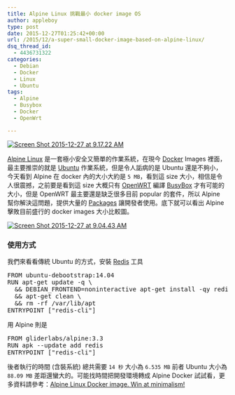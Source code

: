 ```yaml
---
title: Alpine Linux 挑戰最小 docker image OS
author: appleboy
type: post
date: 2015-12-27T01:25:42+00:00
url: /2015/12/a-super-small-docker-image-based-on-alpine-linux/
dsq_thread_id:
  - 4436731322
categories:
  - Debian
  - Docker
  - Linux
  - Ubuntu
tags:
  - Alpine
  - Busybox
  - Docker
  - OpenWrt

---
```

<a data-flickr-embed="true"  href="https://www.flickr.com/photos/appleboy/23885045552/in/datetaken-public/" title="Screen Shot 2015-12-27 at 9.17.22 AM"><img src="https://i1.wp.com/farm2.staticflickr.com/1582/23885045552_eb06df81c8.jpg?resize=500%2C123&#038;ssl=1" alt="Screen Shot 2015-12-27 at 9.17.22 AM" data-recalc-dims="1" /></a>

[Alpine Linux][1] 是一套極小安全又簡單的作業系統，在現今 [Docker][2] Images 裡面，最主要推崇的就是 [Ubuntu][3] 作業系統，但是令人詬病的是 Ubuntu 還是不夠小，今天看到 Alpine 在 docker 內的大小大約是 `5 MB`，看到這 size 大小，相信是令人很震撼，之前要是看到這 size 大概只有 [OpenWRT][4] 編譯 [BusyBox][5] 才有可能的大小，但是 OpenWRT 最主要還是缺乏很多目前 popular 的套件，所以 Alpine 幫你解決這問題，提供大量的 [Packages][6] 讓開發者使用。底下就可以看出 Alpine 擊敗目前盛行的 docker images 大小比較圖。

<!--more-->

<a data-flickr-embed="true"  href="https://www.flickr.com/photos/appleboy/23366439263/in/datetaken-public/" title="Screen Shot 2015-12-27 at 9.04.43 AM"><img src="https://i1.wp.com/farm6.staticflickr.com/5635/23366439263_3a445d81f6_z.jpg?resize=640%2C107&#038;ssl=1" alt="Screen Shot 2015-12-27 at 9.04.43 AM" data-recalc-dims="1" /></a>

### 使用方式

我們來看看傳統 Ubuntu 的方式，安裝 [Redis][7] 工具

<div>
  <pre class="brush: bash; title: ; notranslate" title="">FROM ubuntu-debootstrap:14.04
RUN apt-get update -q \
  && DEBIAN_FRONTEND=noninteractive apt-get install -qy redis-tools \
  && apt-get clean \
  && rm -rf /var/lib/apt
ENTRYPOINT ["redis-cli"]</pre>
</div>

用 Alpine 則是

<div>
  <pre class="brush: bash; title: ; notranslate" title="">FROM gliderlabs/alpine:3.3
RUN apk --update add redis
ENTRYPOINT ["redis-cli"]</pre>
</div>

後者執行的時間 (含裝系統) 總共需要 `14 秒` 大小為 `6.535 MB` 前者 Ubuntu 大小為 `88.09 MB` 差距還蠻大的。可能找時間把開發環境轉成 Alpine Docker 試試看，更多資料請參考：[Alpine Linux Docker image. Win at minimalism!][8]

 [1]: http://www.alpinelinux.org/
 [2]: https://www.docker.com/
 [3]: http://www.ubuntu.com/
 [4]: https://openwrt.org/
 [5]: https://busybox.net/
 [6]: https://pkgs.alpinelinux.org/packages
 [7]: http://redis.io/
 [8]: http://gliderlabs.viewdocs.io/docker-alpine/
